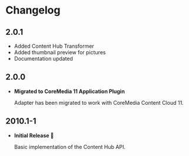 Changelog
================================================================================

## 2.0.1
- Added Content Hub Transformer
- Added thumbnail preview for pictures
- Documentation updated


## 2.0.0
- **Migrated to CoreMedia 11 Application Plugin**

  Adapter has been migrated to work with CoreMedia Content Cloud 11.

## 2010.1-1
- **Initial Release 🥳**
     
  Basic implementation of the Content Hub API.
